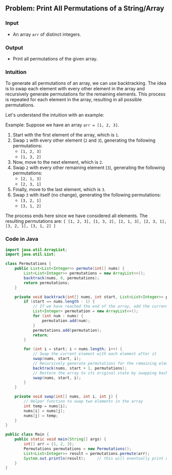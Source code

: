 ## Problem: Print All Permutations of a String/Array

### Input
- An array `arr` of distinct integers.

### Output
- Print all permutations of the given array.

### Intuition
To generate all permutations of an array, we can use backtracking. The idea is to swap each element with every other element in the array and recursively generate permutations for the remaining elements. This process is repeated for each element in the array, resulting in all possible permutations.

Let's understand the intuition with an example:

Example:
Suppose we have an array `arr = [1, 2, 3]`.

1. Start with the first element of the array, which is `1`.
2. Swap `1` with every other element (`2` and `3`), generating the following permutations:
   - `[1, 2, 3]`
   - `[1, 3, 2]`
3. Now, move to the next element, which is `2`.
4. Swap `2` with every other remaining element (`3`), generating the following permutations:
   - `[2, 1, 3]`
   - `[2, 3, 1]`
5. Finally, move to the last element, which is `3`.
6. Swap `3` with itself (no change), generating the following permutations:
   - `[3, 2, 1]`
   - `[3, 1, 2]`

The process ends here since we have considered all elements. The resulting permutations are:
   ` [
    [1, 2, 3],
    [1, 3, 2],
    [2, 1, 3],
    [2, 3, 1],
    [3, 2, 1],
    [3, 1, 2]
    ] `
    
    
    
### Code in Java

```java
import java.util.ArrayList;
import java.util.List;

class Permutations {
    public List<List<Integer>> permute(int[] nums) {
        List<List<Integer>> permutations = new ArrayList<>();
        backtrack(nums, 0, permutations);
        return permutations;
    }

    private void backtrack(int[] nums, int start, List<List<Integer>> permutations) {
        if (start == nums.length - 1) {
            // If we have reached the end of the array, add the current permutation to the result
            List<Integer> permutation = new ArrayList<>();
            for (int num : nums) {
                permutation.add(num);
            }
            permutations.add(permutation);
            return;
        }

        for (int i = start; i < nums.length; i++) {
            // Swap the current element with each element after it
            swap(nums, start, i);
            // Recursively generate permutations for the remaining elements
            backtrack(nums, start + 1, permutations);
            // Restore the array to its original state by swapping back
            swap(nums, start, i);
        }
    }

    private void swap(int[] nums, int i, int j) {
        // Helper function to swap two elements in the array
        int temp = nums[i];
        nums[i] = nums[j];
        nums[j] = temp;
    }
}

public class Main {
    public static void main(String[] args) {
        int[] arr = {1, 2, 3};
        Permutations permutations = new Permutations();
        List<List<Integer>> result = permutations.permute(arr);
        System.out.println(result);     // this will eventually print out the result in console
    }
}

```

